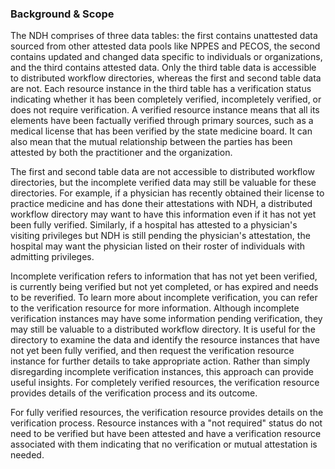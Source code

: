 ### Background & Scope
The NDH comprises of three data tables: the first contains unattested data sourced from other attested data pools like NPPES and PECOS, the second contains updated and changed data specific to individuals or organizations, and the third contains attested data. Only the third table data is accessible to distributed workflow directories, whereas the first and second table data are not. Each resource instance in the third table has a verification status indicating whether it has been completely verified, incompletely verified, or does not require verification. A verified resource instance means that all its elements have been factually verified through primary sources, such as a medical license that has been verified by the state medicine board. It can also mean that the mutual relationship between the parties has been attested by both the practitioner and the organization.

The first and second table data are not accessible to distributed workflow directories, but the incomplete verified data may still be valuable for these directories. For example, if a physician has recently obtained their license to practice medicine and has done their attestations with NDH, a distributed workflow directory may want to have this information even if it has not yet been fully verified. Similarly, if a hospital has attested to a physician's visiting privileges but NDH is still pending the physician's attestation, the hospital may want the physician listed on their roster of individuals with admitting privileges.

Incomplete verification refers to information that has not yet been verified, is currently being verified but not yet completed, or has expired and needs to be reverified. To learn more about incomplete verification, you can refer to the verification resource for more information. Although incomplete verification instances may have some information pending verification, they may still be valuable to a distributed workflow directory. It is useful for the directory to examine the data and identify the resource instances that have not yet been fully verified, and then request the verification resource instance for further details to take appropriate action. Rather than simply disregarding incomplete verification instances, this approach can provide useful insights. For completely verified resources, the verification resource provides details of the verification process and its outcome.

For fully verified resources, the verification resource provides details on the verification process. Resource instances with a "not required" status do not need to be verified but have been attested and have a verification resource associated with them indicating that no verification or mutual attestation is needed.
